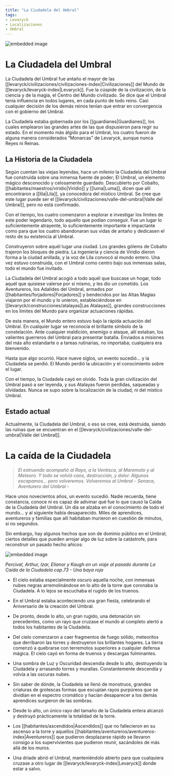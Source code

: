 ```yaml
---
title: "La Ciudadela del Umbral"
tags:
- Levaryck
- Localizaciones
- Umbral
---
```

![embedded image](https://assets.legendkeeper.com/292d38dd-24e9-48c9-b952-b72e82444eb1.jpeg "Attachment")

# **La Ciudadela del Umbral**

La Ciudadela del Umbral fue antaño el mayor de las [[levaryck/civilizaciones/civilizaciones-index|Civilizaciones]] del Mundo de [[levaryck/levaryck-index|Levaryck]]. Fue la cúspide de la civilización, de la ciencia y de la magia, el Centro del Mundo civilizado. Se dice que el Umbral tenía influencia en todos lugares, en cada punto de todo reino. Casi cualquier decisión de los demás reinos tenían que entrar en convergencia con el gobierno del Umbral.

La Ciudadela estaba gobernada por los [[guardianes|Guardianes]], los cuales emplearon las grandes artes de las que dispusieron para regir su estado. En el momento más álgido para el Umbral, los cuatro fueron de alguna manera considerados “Monarcas” de Levaryck, aunque nunca Reyes ni Reinas.

## **La Historia de la Ciudadela**

Según cuentan las viejas leyendas, hace un milenio la Ciudadela del Umbral fue construida sobre una inmensa fuente de poder; El Umbral, un elemento mágico desconocido y celosamente guardado. Descubierto por Cobalto, [[habitantes/maestros/viridio|Viridio]] y [[luma|Luma]], dicen que allí encontraron a [[lila|Lila]], ya conocedora del místico Umbral. Se cree que este lugar puede ser el [[levaryck/civilizaciones/valle-del-umbral|Valle del Umbral]], pero no está confirmado.

Con el tiempo, los cuatro comenzaron a explorar e investigar los límites de este poder legendario, todo aquello que podían conseguir. Fue un lugar lo suficientemente atrayente, lo suficientemente importante e impactante como para que los cuatro abandonaran sus vidas de antaño y dedicasen el resto de su existencia al Umbral.

Construyeron sobre aquél lugar una ciudad. Los grandes gólems de Cobalto trajeron los bloques de piedra. La ingeniería y ciencia de Viridio dieron forma a la ciudad anillada, y la voz de Lila convocó al mundo entero. Una vez estuvo construida, con el Umbral como centro bajo sus inmensas salas, todo el mundo fue invitado.

La Ciudadela del Umbral acogió a todo aquél que buscase un hogar, todo aquél que quisiese valerse por sí mismo, y les dio un cometido. Los Aventureros, los Adalides del Umbral, armados por [[habitantes/forjadores|Forjadores]] y bendecidos por las Altas Magias viajaron por el mundo y lo unieron, estableciéndose en [[levaryck/construcciones/atalayas|Las Atalayas]], grandes construcciones en los límites del Mundo para organizar actuaciones rápidas.

De esta manera, el Mundo entero estuvo bajo la rápida actuación del Umbral. En cualquier lugar se reconocía el brillante símbolo de la constelación. Ante cualquier maldición, enemigo o ataque, allí estaban, los valientes guerreros del Umbral para presentar batalla. Enviados a misiones del más alto estandarte o a tareas rutinarias, no importaba; cualquiera era bienvenido.

Hasta que algo ocurrió. Hace nueve siglos, un evento sucedió… y la Ciudadela se perdió. El Mundo perdió la ubicación y el conocimiento sobre el lugar.

Con el tiempo, la Ciudadela cayó en olvido. Toda la gran civilización del Umbral pasó a ser leyenda, y sus Atalayas fueron perdidas, saqueadas y olvidadas. Nunca se supo sobre la localización de la ciudad, ni del místico Umbral.

## **Estado actual**

Actualmente, la Ciudadela del Umbral, o eso se cree, está destruida, siendo las ruinas que se encuentran en el [[levaryck/civilizaciones/valle-del-umbral|Valle del Umbral]].

# **La caída de la Ciudadela**

> _El estruendo acompañó al Rayo, a la Ventisca, al Maremoto y al Meteoro. Y todo se volvió caos, destrucción, y dolor. Algunos escapamos… pero volveremos. Volveremos al Umbral - Senaca, Aventurero del Umbral -_

Hace unos novecientos años, un evento sucedió. Nadie recuerda, tiene constancia, conoce ni es capaz de adivinar qué fue lo que causó la Caída de la Ciudadela del Umbral. Un día se alzaba en el conocimiento de todo el mundo… y al siguiente había desaparecido. Miles de aprendices, aventureros y familias que allí habitaban murieron en cuestión de minutos, si no segundos.

Sin embargo, hay algunos hechos que son de dominio público en el Umbral; ciertos detalles que pueden arrojar algo de luz sobre la catástrofe, para reconstruir un pasado hecho añicos:

![embedded image](https://assets.legendkeeper.com/63f98026-d7cd-408c-9bca-f1c025a38971.png "Attachment")

_Percival, Arthur, Izar, Elianor y Kaugh en un viaje al pasado durante La Caída de la Ciudadela cap.73 - Una baya roja_

-   El cielo estaba especialmente oscuro aquella noche, con inmensas nubes negras arremolinándose en lo alto de la torre que coronaba la Ciudadela. A lo lejos se escuchaba el rugido de los truenos.

-   En el Umbral estaba aconteciendo una gran fiesta, celebrando el Aniversario de la creación del Umbral.

-   De pronto, desde lo alto, un gran rugido, una detonación sin precedentes, como un rayo que cruzase el mundo al completo alertó a todos los habitantes de la Ciudadela.

-   Del cielo comenzaron a caer fragmentos de fuego sólido, meteoritos que derribaron las torres y destruyeron los brillantes hogares. La tierra comenzó a quebrarse con terremotos superiores a cualquier defensa mágica. El cielo cayó en forma de truenos y descargas fulminantes.

-   Una sombra de Luz y Oscuridad descendía desde lo alto, destruyendo la Ciudadela y arrasando torres y murallas. Constantemente descendía y volvía a las oscuras nubes.

-   Sin saber de dónde, la Ciudadela se llenó de monstruos, grandes criaturas de grotescas formas que escupían rayos purpúreos que se dividían en el espectro cromático y hacían desaparecer a los demás aprendices surgieron de las sombras.

-   Desde lo alto, un único rayo del tamaño de la Ciudadela entera alcanzó y destruyó prácticamente la totalidad de la torre.

-   Los [[habitantes/ascendidos|Ascendidos]] que no fallecieron en su ascenso a la torre y aquellos [[habitantes/aventureros/aventureros-index|Aventureros]] que pudieron desplazarse rápido se llevaron consigo a los supervivientes que pudieron reunir, sacándoles de más allá de los muros.

-   Una dríade abrió el Umbral, manteniéndolo abierto para que cualquiera cruzase a otro lugar de [[levaryck/levaryck-index|Levaryck]] donde estar a salvo.